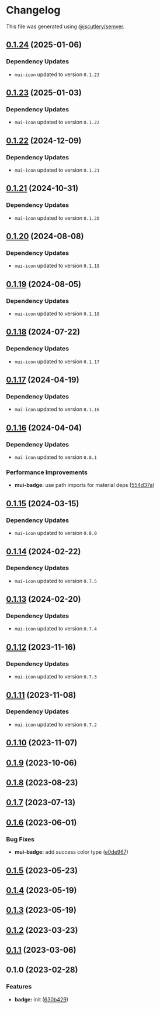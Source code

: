 # Changelog

This file was generated using [@jscutlery/semver](https://github.com/jscutlery/semver).

## [0.1.24](https://github.com/Availity/element/compare/@availity/mui-badge@0.1.23...@availity/mui-badge@0.1.24) (2025-01-06)

### Dependency Updates

* `mui-icon` updated to version `0.1.23`
## [0.1.23](https://github.com/Availity/element/compare/@availity/mui-badge@0.1.22...@availity/mui-badge@0.1.23) (2025-01-03)

### Dependency Updates

* `mui-icon` updated to version `0.1.22`
## [0.1.22](https://github.com/Availity/element/compare/@availity/mui-badge@0.1.21...@availity/mui-badge@0.1.22) (2024-12-09)

### Dependency Updates

* `mui-icon` updated to version `0.1.21`
## [0.1.21](https://github.com/Availity/element/compare/@availity/mui-badge@0.1.20...@availity/mui-badge@0.1.21) (2024-10-31)

### Dependency Updates

* `mui-icon` updated to version `0.1.20`
## [0.1.20](https://github.com/Availity/element/compare/@availity/mui-badge@0.1.19...@availity/mui-badge@0.1.20) (2024-08-08)

### Dependency Updates

* `mui-icon` updated to version `0.1.19`
## [0.1.19](https://github.com/Availity/element/compare/@availity/mui-badge@0.1.18...@availity/mui-badge@0.1.19) (2024-08-05)

### Dependency Updates

* `mui-icon` updated to version `0.1.18`
## [0.1.18](https://github.com/Availity/element/compare/@availity/mui-badge@0.1.17...@availity/mui-badge@0.1.18) (2024-07-22)

### Dependency Updates

* `mui-icon` updated to version `0.1.17`
## [0.1.17](https://github.com/Availity/element/compare/@availity/mui-badge@0.1.16...@availity/mui-badge@0.1.17) (2024-04-19)

### Dependency Updates

* `mui-icon` updated to version `0.1.16`
## [0.1.16](https://github.com/Availity/element/compare/@availity/mui-badge@0.1.15...@availity/mui-badge@0.1.16) (2024-04-04)

### Dependency Updates

* `mui-icon` updated to version `0.8.1`

### Performance Improvements

* **mui-badge:** use path imports for material deps ([554d37a](https://github.com/Availity/element/commit/554d37ad1625167b08b7a04d2922b1da64d2cb85))

## [0.1.15](https://github.com/Availity/element/compare/@availity/mui-badge@0.1.14...@availity/mui-badge@0.1.15) (2024-03-15)

### Dependency Updates

* `mui-icon` updated to version `0.8.0`
## [0.1.14](https://github.com/Availity/element/compare/@availity/mui-badge@0.1.13...@availity/mui-badge@0.1.14) (2024-02-22)

### Dependency Updates

* `mui-icon` updated to version `0.7.5`
## [0.1.13](https://github.com/Availity/element/compare/@availity/mui-badge@0.1.12...@availity/mui-badge@0.1.13) (2024-02-20)

### Dependency Updates

* `mui-icon` updated to version `0.7.4`
## [0.1.12](https://github.com/Availity/element/compare/@availity/mui-badge@0.1.11...@availity/mui-badge@0.1.12) (2023-11-16)

### Dependency Updates

- `mui-icon` updated to version `0.7.3`

## [0.1.11](https://github.com/Availity/element/compare/@availity/mui-badge@0.1.10...@availity/mui-badge@0.1.11) (2023-11-08)

### Dependency Updates

- `mui-icon` updated to version `0.7.2`

## [0.1.10](https://github.com/Availity/element/compare/@availity/mui-badge@0.1.9...@availity/mui-badge@0.1.10) (2023-11-07)

## [0.1.9](https://github.com/Availity/element/compare/@availity/mui-badge@0.1.8...@availity/mui-badge@0.1.9) (2023-10-06)

## [0.1.8](https://github.com/Availity/element/compare/@availity/mui-badge@0.1.7...@availity/mui-badge@0.1.8) (2023-08-23)

## [0.1.7](https://github.com/Availity/element/compare/@availity/mui-badge@0.1.6...@availity/mui-badge@0.1.7) (2023-07-13)

## [0.1.6](https://github.com/Availity/element/compare/@availity/mui-badge@0.1.5...@availity/mui-badge@0.1.6) (2023-06-01)

### Bug Fixes

- **mui-badge:** add success color type ([e0de967](https://github.com/Availity/element/commit/e0de967626e2d235701bcc07b3bd8b5e2957c8d2))

## [0.1.5](https://github.com/Availity/element/compare/@availity/mui-badge@0.1.4...@availity/mui-badge@0.1.5) (2023-05-23)

## [0.1.4](https://github.com/Availity/element/compare/@availity/mui-badge@0.1.3...@availity/mui-badge@0.1.4) (2023-05-19)

## [0.1.3](https://github.com/Availity/element/compare/@availity/mui-badge@0.1.2...@availity/mui-badge@0.1.3) (2023-05-19)

## [0.1.2](https://github.com/Availity/element/compare/@availity/mui-badge@0.1.1...@availity/mui-badge@0.1.2) (2023-03-23)

## [0.1.1](https://github.com/Availity/element/compare/@availity/mui-badge@0.1.0...@availity/mui-badge@0.1.1) (2023-03-06)

## 0.1.0 (2023-02-28)

### Features

- **badge:** init ([630b429](https://github.com/Availity/element/commit/630b4297f7787ca3ebd1daf5ddec36ed103bd883))
